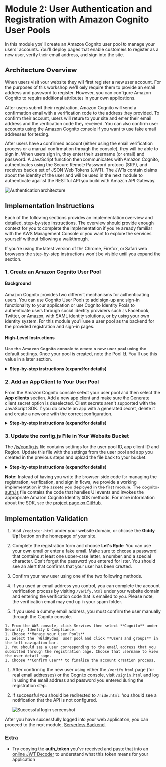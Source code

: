 # Module 2: User Authentication and Registration with Amazon Cognito User Pools

In this module you'll create an Amazon Cognito user pool to manage your users' accounts. You'll deploy pages that enable customers to register as a new user, verify their email address, and sign into the site.


## Architecture Overview

When users visit your website they will first register a new user account. For the purposes of this workshop we'll only require them to provide an email address and password to register. However, you can configure Amazon Cognito to require additional attributes in your own applications.

After users submit their registration, Amazon Cognito will send a confirmation email with a verification code to the address they provided. To confirm their account, users will return to your site and enter their email address and the verification code they received. You can also confirm user accounts using the Amazon Cognito console if you want to use fake email addresses for testing.

After users have a confirmed account (either using the email verification process or a manual confirmation through the console), they will be able to sign in. When users sign in, they enter their username (or email) and password. A JavaScript function then communicates with Amazon Cognito, authenticates using the Secure Remote Password protocol (SRP), and receives back a set of JSON Web Tokens (JWT). The JWTs contain claims about the identity of the user and will be used in the next module to authenticate against the RESTful API you build with Amazon API Gateway.

![Authentication architecture](../images/authentication-architecture.png)

## Implementation Instructions

Each of the following sections provides an implementation overview and detailed, step-by-step instructions. The overview should provide enough context for you to complete the implementation if you're already familiar with the AWS Management Console or you want to explore the services yourself without following a walkthrough.

If you're using the latest version of the Chrome, Firefox, or Safari web browsers the step-by-step instructions won't be visible until you expand the section.

### 1. Create an Amazon Cognito User Pool

#### Background

Amazon Cognito provides two different mechanisms for authenticating users. You can use Cognito User Pools to add sign-up and sign-in functionality to your application or use Cognito Identity Pools to authenticate users through social identity providers such as Facebook, Twitter, or Amazon, with SAML identity solutions, or by using your own identity system. For this module you'll use a user pool as the backend for the provided registration and sign-in pages.

#### High-Level Instructions

Use the Amazon Cognito console to create a new user pool using the default settings. Once your pool is created, note the Pool Id. You'll use this value in a later section.

<details>
<summary><strong>Step-by-step instructions (expand for details)</strong></summary><p>

1. From the AWS Console click **Services** then select **Cognito** under Security, Identity & Compliance.

1. Choose **Manage your User Pools**.

1. Choose **Create a User Pool**

1. Provide a name for your user pool such as `WildRydes-firstname-lastname`, then select **Review Defaults**

    ![Create a user pool screenshot](../images/create-a-user-pool.png)

1. On the review page, click **Create pool**.

1. Note the **Pool Id** on the Pool details page of your newly created user pool.

</p></details>

### 2. Add an App Client to Your User Pool

From the Amazon Cognito console select your user pool and then select the **App clients** section. Add a new app client and make sure the Generate client secret option is deselected. Client secrets aren't supported with the JavaScript SDK. If you do create an app with a generated secret, delete it and create a new one with the correct configuration.

<details>
<summary><strong>Step-by-step instructions (expand for details)</strong></summary><p>

1. From the Pool Details page for your user pool, select **App clients** from the **General settings** section in the left navigation bar.

1. Choose **Add an app client**.

1. Give the app client a name such as `WildRydesWebApp`.

1. **Uncheck** the Generate client secret option. Client secrets aren't supported for use with browser-based applications.

1. Choose **Create app client**.

   <kbd>![Create app client screenshot](../images/add-app.png)</kbd>

1. Note the **App client id** for the newly created application.

</p></details>

### 3. Update the config.js File in Your Website Bucket

The [/js/config.js](../1_StaticWebHosting/website/js/config.js) file contains settings for the user pool ID, app client ID and Region. Update this file with the settings from the user pool and app you created in the previous steps and upload the file back to your bucket.

<details>
<summary><strong>Step-by-step instructions (expand for details)</strong></summary><p>

1. Download the [config.js](../1_StaticWebHosting/website/js/config.js) file from the website directory of the first module in this repository to your local machine.

1. Open the downloaded file using the text editor of your choice.

1. Update the `cognito` section with the correct values for the user pool and app you just created.

    You can find the value for `userPoolId` on the Pool details page of the Amazon Cognito console after you select the user pool that you created.

    ![Pool ID](../images/pool-id.png)

    You can find the value for `userPoolClientId` by selecting **App clients** from the left navigation bar. Use the value from the **App client id** field for the app you created in the previous section.

    ![Pool ID](../images/client-id.png)

    The value for `region` should be the AWS Region code where you created your user pool. E.g. `eu-west-1` for the Ireland Region. 

    The updated config.js file should look like this. Note that the actual values for your file will be different:
    ```JavaScript
    window._config = {
        cognito: {
            userPoolId: 'eu-west-1_uXboG5pAb', // e.g. us-east-2_uXboG5pAb
            userPoolClientId: '25ddkmj4v6hfsfvruhpfi7n4hv', // e.g. 25ddkmj4v6hfsfvruhpfi7n4hv
            region: 'eu-west-1' // e.g. us-east-2
        },
        api: {
            invokeUrl: '' // e.g. https://rc7nyt4tql.execute-api.us-west-2.amazonaws.com/prod',
        }
    };
    ```

1. Save the modified file making sure the filename is still `config.js`.

1. Open the Amazon S3 console by visiting [https://console.aws.amazon.com/s3/](https://console.aws.amazon.com/s3/).

1. Select your Wild Rydes website bucket that you created in the previous module.

1. Browse to the `js` prefix.

1. Choose **Upload**, then **Add Files**.

1. Browse to the directory where you saved your locally modified version of the config.js file, select it, and choose **Open**.

    ![s3-upload.png](../images/s3-upload.png)

1. Choose **Upload** on the left side of the dialog.

</p></details>

<p>

**Note:** Instead of having you write the browser-side code for managing the registration, verification, and sign in flows, we provide a working implementation in the assets you deployed in the first module. The [cognito-auth.js](../1_StaticWebHosting/website/js/cognito-auth.js) file contains the code that handles UI events and invokes the appropriate Amazon Cognito Identity SDK methods. For more information about the SDK, see the [project page on GitHub](https://github.com/aws/amazon-cognito-identity-js).

</p>

## Implementation Validation

1. Visit `/register.html` under your website domain, or choose the **Giddy Up!** button on the homepage of your site.

1. Complete the registration form and choose **Let's Ryde**. You can use your own email or enter a fake email. Make sure to choose a password that contains at least one upper-case letter, a number, and a special character. Don't forget the password you entered for later. You should see an alert that confirms that your user has been created.

1. Confirm your new user using one of the two following methods.

  1. If you used an email address you control, you can complete the account verification process by visiting `/verify.html` under your website domain and entering the verification code that is emailed to you. Please note, the verification email may end up in your spam folder. 

  1. If you used a dummy email address, you must confirm the user manually through the Cognito console.

    1. From the AWS console, click Services then select **Cognito** under Security, Identity & Compliance.
    1. Choose **Manage your User Pools**
    1. Select the `WildRydes` user pool and click **Users and groups** in the left navigation bar.
    1. You should see a user corresponding to the email address that you submitted through the registration page. Choose that username to view the user detail page.
    1. Choose **Confirm user** to finalize the account creation process.

1. After confirming the new user using either the `/verify.html` page (for real email addresses) or the Cognito console, visit `/signin.html` and log in using the email address and password you entered during the registration step.

1. If successful you should be redirected to `/ride.html`. You should see a notification that the API is not configured.

    ![Successful login screenshot](../images/successful-login.png)

After you have successfully logged into your web application, you can proceed to the next module, [Serverless Backend](../3_ServerlessBackend).

### Extra

* Try copying the **auth_token** you've received and paste that into an [online JWT Decoder](https://jwt.io/) to understand what this token means for your application

